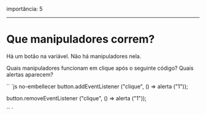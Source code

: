 importância: 5

---

# Que manipuladores correm?

Há um botão na variável. Não há manipuladores nela.

Quais manipuladores funcionam em clique após o seguinte código? Quais alertas aparecem?

`` `js no-embellecer
button.addEventListener ("clique", () => alerta ("1"));

button.removeEventListener ("clique", () => alerta ("1"));


`` `
